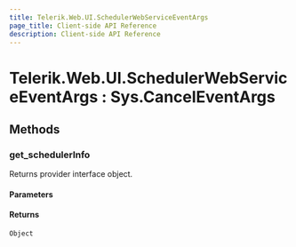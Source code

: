 ```yaml
---
title: Telerik.Web.UI.SchedulerWebServiceEventArgs
page_title: Client-side API Reference
description: Client-side API Reference
---
```


# Telerik.Web.UI.SchedulerWebServiceEventArgs : Sys.CancelEventArgs

## Methods

### get_schedulerInfo

Returns provider interface object. 

#### Parameters

#### Returns

`Object`